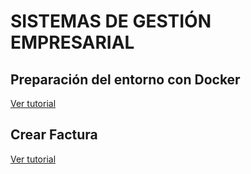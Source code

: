 # SISTEMAS DE GESTIÓN EMPRESARIAL

## Preparación del entorno con Docker

[Ver tutorial](./ut03/PR0201/doc.md)

## Crear Factura

[Ver tutorial](./ut03/PR0301/doc.md)